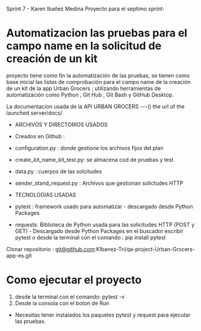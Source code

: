 Sprint 7  - Karen Ibañez Medina 
Proyecto para el septimo sprint: 
# Automatizacion las pruebas para el campo name en la solicitud de creación de un kit 
proyecto tiene como fin la automatización de las pruebas,
se tienen como base inicial las  listas de comprobación
para el campo name de la creación de un kit  de la app 
Urban Grocers ; utilizando herramientas de automatización 
como Python , Git Hub , Git Bash y GitHub Desktop. 

La documentacion usada de la API URBAN GROCERS   ---() the url of the launched server/docs/

- ARCHIVOS Y DIRECTORIOS USADOS 
 - Creados en Github : 
- configuration.py : donde gestione los archivos fijos del plan 
- create_kit_name_kit_test.py: se almacena cod de pruebas y test   
- data.py : cuerpos de las solcitudes
- sender_stand_request.py : Archivos que gestionan solictudes HTTP


-  TECNOLOGIAS USADAS
- pytest : framework usado para automatizar  - descargado desde Python Packages 
- requests: Biblioteca de Python usada para las solicitudes HTTP (POST y GET) - 
Descargado desde Python Packages en el buscador escribir pytest o desde la
terminal con el comando : pip install pytest


 Clonar repositorio : 
git@github.com:KIbanez-Tri/qa-project-Urban-Grocers-app-es.git

# Como ejecutar el proyecto 
1. desde la terminal con el comando:  pytest -v  
2. Desde la consola con el boton de Run 

- Necesitas tener instalados los paquetes pytest y request para ejecutar las pruebas.


